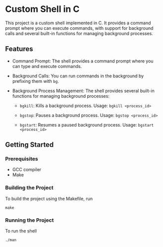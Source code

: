 # Custom Shell in C

This project is a custom shell implemented in C. It provides a command prompt where you can execute commands, with support for background calls and several built-in functions for managing background processes.

## Features

- Command Prompt: The shell provides a command prompt where you can type and execute commands.

- Background Calls: You can run commands in the background by prefixing them with `bg`.

- Background Process Management: The shell provides several built-in functions for managing background processes:

    - `bgkill`: Kills a background process. Usage: `bgkill <process_id>`

    - `bgstop`: Pauses a background process. Usage: `bgstop <process_id>`

    - `bgstart`: Resumes a paused background process. Usage: `bgstart <process_id>`


## Getting Started

### Prerequisites
- GCC compiler
- Make

### Building the Project
To build the project using the Makefile, run
```
make
``` 
### Running the Project
To run the shell
```
./man
```